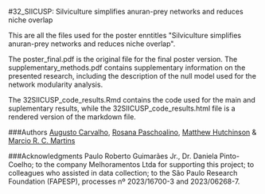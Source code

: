 #32_SIICUSP: Silviculture simplifies anuran-prey networks and reduces niche overlap

This are all the files used for the poster enntitles "Silviculture simplifies anuran-prey networks and reduces niche overlap".

The poster_final.pdf is the original file for the final poster version. The supplementary_methods.pdf contains supplementary information on the presented research, including the description of the null model used for the network modularity analysis.

The 32SIICUSP_code_results.Rmd contains the code used for the main and suplementary results, while the 32SIICUSP_code_results.html file is a rendered version of the markdown file.

###Authors
[Augusto Carvalho](http://lattes.cnpq.br/8032444813126291), [Rosana Paschoalino](http://lattes.cnpq.br/9174513331843439), [Matthew Hutchinson](https://www.herdlab.org/) & [Marcio R. C. Martins](http://lattes.cnpq.br/2694901201572235)

###Acknowledgments
Paulo Roberto Guimarães Jr., Dr. Daniela Pinto-Coelho; to the company Melhoramentos Ltda for supporting this project; to colleagues who assisted in data collection; to the São Paulo Research Foundation (FAPESP), processes nº 2023/16700-3 and 2023/06268-7.